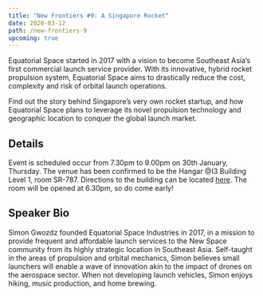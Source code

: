 ```yaml
---
title: "New Frontiers #9: A Singapore Rocket"
date: 2020-03-12
path: /new-frontiers-9
upcoming: true
---
```


Equatorial Space started in 2017 with a vision to become Southeast Asia’s first commercial launch service provider. With its innovative, hybrid rocket propulsion system, Equatorial Space aims to drastically reduce the cost, complexity and risk of orbital launch operations.

Find out the story behind Singapore’s very own rocket startup, and how Equatorial Space plans to leverage its novel propulsion technology and geographic location to conquer the global launch market.

## Details

Event is scheduled occur from 7.30pm to 9.00pm on 30th January, Thursday. The venue has been confirmed to be the Hangar @I3 Building Level 1, room SR-787. Directions to the building can be located [here](https://enterprise.nus.edu.sg/contact-us/). The room will be opened at 6.30pm, so do come early!

## Speaker Bio

Simon Gwozdz founded Equatorial Space Industries in 2017, in a mission to provide frequent and affordable launch services to the New Space community from its highly strategic location in Southeast Asia. Self-taught in the areas of propulsion and orbital mechanics, Simon believes small launchers will enable a wave of innovation akin to the impact of drones on the aerospace sector. When not developing launch vehicles, Simon enjoys hiking, music production, and home brewing. 
